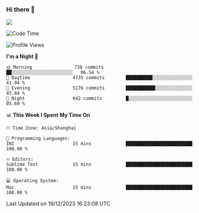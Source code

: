 ### Hi there 👋

<!--
**JJAYCHEN1e/jjaychen1e** is a ✨ _special_ ✨ repository because its `README.md` (this file) appears on your GitHub profile.

Here are some ideas to get you started:

- 🔭 I’m currently working on ...
- 🌱 I’m currently learning ...
- 👯 I’m looking to collaborate on ...
- 🤔 I’m looking for help with ...
- 💬 Ask me about ...
- 📫 How to reach me: ...
- 😄 Pronouns: ...
- ⚡ Fun fact: ...
-->

[![](https://github-readme-stats.vercel.app/api?username=jjaychen1e&show_icons=true)](https://github.com/jjaychen1e/github-readme-stats?count_private=true)

<!--START_SECTION:waka-->
![Code Time](http://img.shields.io/badge/Code%20Time-891%20hrs%2046%20mins-blue)

![Profile Views](http://img.shields.io/badge/Profile%20Views-14-blue)

**I'm a Night 🦉** 

```text
🌞 Morning                738 commits         ██░░░░░░░░░░░░░░░░░░░░░░░   06.54 % 
🌆 Daytime                4735 commits        ██████████░░░░░░░░░░░░░░░   41.94 % 
🌃 Evening                5176 commits        ███████████░░░░░░░░░░░░░░   45.84 % 
🌙 Night                  642 commits         █░░░░░░░░░░░░░░░░░░░░░░░░   05.69 % 
```


📊 **This Week I Spent My Time On** 

```text
🕑︎ Time Zone: Asia/Shanghai

💬 Programming Languages: 
INI                      15 mins             █████████████████████████   100.00 % 

🔥 Editors: 
Sublime Text             15 mins             █████████████████████████   100.00 % 

💻 Operating System: 
Mac                      15 mins             █████████████████████████   100.00 % 
```


 Last Updated on 19/12/2023 16:23:08 UTC
<!--END_SECTION:waka-->
